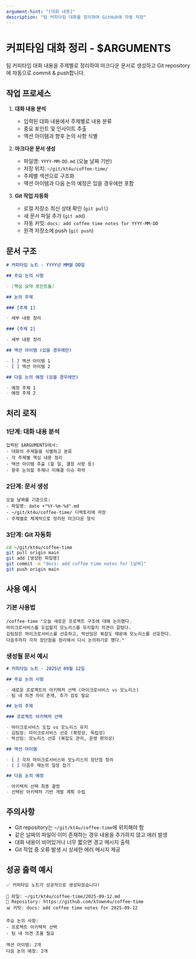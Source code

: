 ```yaml
---
argument-hint: "[대화 내용]"
description: "팀 커피타임 대화를 정리하여 GitHub에 자동 저장"
---
```


# 커피타임 대화 정리 - $ARGUMENTS

팀 커피타임 대화 내용을 주제별로 정리하여 마크다운 문서로 생성하고
Git repository에 자동으로 commit & push합니다.

## 작업 프로세스

1. **대화 내용 분석**

   - 입력된 대화 내용에서 주제별로 내용 분류
   - 중요 포인트 및 인사이트 추출
   - 액션 아이템과 향후 논의 사항 식별

2. **마크다운 문서 생성**

   - 파일명: `YYYY-MM-DD.md` (오늘 날짜 기반)
   - 저장 위치: `~/git/kt4u/coffee-time/`
   - 주제별 섹션으로 구조화
   - 액션 아이템과 다음 논의 예정은 있을 경우에만 포함

3. **Git 작업 자동화**
   - 로컬 저장소 최신 상태 확인 (`git pull`)
   - 새 문서 파일 추가 (`git add`)
   - 자동 커밋: `docs: add coffee time notes for YYYY-MM-DD`
   - 원격 저장소에 push (`git push`)

## 문서 구조

```markdown
# 커피타임 노트 - YYYY년 MM월 DD일

## 주요 논의 사항

- [핵심 요약 포인트들]

## 논의 주제

### [주제 1]

- 세부 내용 정리

### [주제 2]

- 세부 내용 정리

## 액션 아이템 (있을 경우에만)

- [ ] 액션 아이템 1
- [ ] 액션 아이템 2

## 다음 논의 예정 (있을 경우에만)

- 예정 주제 1
- 예정 주제 2
```

## 처리 로직

### 1단계: 대화 내용 분석

```
입력된 $ARGUMENTS에서:
- 대화의 주제들을 식별하고 분류
- 각 주제별 핵심 내용 정리
- 액션 아이템 추출 (할 일, 결정 사항 등)
- 향후 논의할 주제나 미해결 이슈 파악
```

### 2단계: 문서 생성

```
오늘 날짜를 기준으로:
- 파일명: date +"%Y-%m-%d".md
- ~/git/kt4u/coffee-time/ 디렉토리에 저장
- 주제별로 체계적으로 정리된 마크다운 형식
```

### 3단계: Git 자동화

```bash
cd ~/git/kt4u/coffee-time
git pull origin main
git add [생성된 파일명]
git commit -m "docs: add coffee time notes for [날짜]"
git push origin main
```

## 사용 예시

### 기본 사용법

```
/coffee-time "오늘 새로운 프로젝트 구조에 대해 논의했다.
마이크로서비스를 도입할지 모노리스를 유지할지 의견이 갈렸다.
김팀장은 마이크로서비스를 선호하고, 박선임은 복잡도 때문에 모노리스를 선호한다.
다음주까지 각자 장단점을 정리해서 다시 논의하기로 했다."
```

### 생성될 문서 예시

```markdown
# 커피타임 노트 - 2025년 09월 12일

## 주요 논의 사항

- 새로운 프로젝트의 아키텍처 선택 (마이크로서비스 vs 모노리스)
- 팀 내 의견 차이 존재, 추가 검토 필요

## 논의 주제

### 프로젝트 아키텍처 선택

- 마이크로서비스 도입 vs 모노리스 유지
- 김팀장: 마이크로서비스 선호 (확장성, 독립성)
- 박선임: 모노리스 선호 (복잡도 관리, 운영 편의성)

## 액션 아이템

- [ ] 각자 마이크로서비스와 모노리스의 장단점 정리
- [ ] 다음주 재논의 일정 잡기

## 다음 논의 예정

- 아키텍처 선택 최종 결정
- 선택된 아키텍처 기반 개발 계획 수립
```

## 주의사항

- Git repository는 `~/git/kt4u/coffee-time`에 위치해야 함
- 같은 날짜의 파일이 이미 존재하는 경우 내용을 추가하지 않고 에러 발생
- 대화 내용이 비어있거나 너무 짧으면 경고 메시지 출력
- Git 작업 중 오류 발생 시 상세한 에러 메시지 제공

## 성공 출력 예시

```
✅ 커피타임 노트가 성공적으로 생성되었습니다!

📝 파일: ~/git/kt4u/coffee-time/2025-09-12.md
🔗 Repository: https://github.com/ktown4u/coffee-time
📊 커밋: docs: add coffee time notes for 2025-09-12

주요 논의 사항:
- 프로젝트 아키텍처 선택
- 팀 내 의견 조율 필요

액션 아이템: 2개
다음 논의 예정: 2개
```

